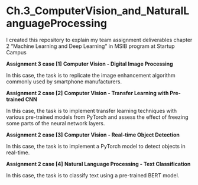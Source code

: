 # Ch.3_ComputerVision_and_NaturalLanguageProcessing

I created this repository to explain my team assignment deliverables chapter 2 “Machine Learning and Deep Learning" in MSIB program at Startup Campus

****Assignment 3 case [1]****
**Computer Vision - Digital Image Processing**

In this case, the task is to replicate the image enhancement algorithm commonly used by smartphone manufacturers.


****Assignment 2 case [2]****
**Computer Vision - Transfer Learning with Pre-trained CNN**

In this case, the task is to implement transfer learning techniques with various pre-trained models from PyTorch and assess the effect of freezing some parts of the neural network layers.


****Assignment 2 case [3]****
**Computer Vision - Real-time Object Detection**

In this case, the task is to implement a PyTorch model to detect objects in real-time.


****Assignment 2 case [4]****
**Natural Language Processing - Text Classification**

In this case, the task is to classify text using a pre-trained BERT model.
